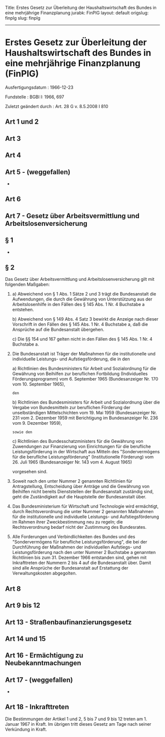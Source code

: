 Title: Erstes Gesetz zur Überleitung der Haushaltswirtschaft des Bundes in eine mehrjährige
  Finanzplanung
jurabk: FinPlG
layout: default
origslug: finplg
slug: finplg

---

# Erstes Gesetz zur Überleitung der Haushaltswirtschaft des Bundes in eine mehrjährige Finanzplanung (FinPlG)

Ausfertigungsdatum
:   1966-12-23

Fundstelle
:   BGBl I: 1966, 697

Zuletzt geändert durch
:   Art. 28 G v. 8.5.2008 I 810


## Art 1 und 2



## Art 3



## Art 4



## Art 5 - (weggefallen)

-


## Art 6



## Art 7 - Gesetz über Arbeitsvermittlung und Arbeitslosenversicherung



## § 1

-


## § 2

Das Gesetz über Arbeitsvermittlung und Arbeitslosenversicherung gilt
mit folgenden Maßgaben:

1.
    a)  Abweichend von § 1 Abs. 1 Sätze 2 und 3 trägt die Bundesanstalt die
        Aufwendungen, die durch die Gewährung von Unterstützung aus der
        Arbeitslosenhilfe in den Fällen des § 145 Abs. 1 Nr. 4 Buchstabe a
        entstehen.


    b)  Abweichend von § 149 Abs. 4 Satz 3 bewirkt die Anzeige nach dieser
        Vorschrift in den Fällen des § 145 Abs. 1 Nr. 4 Buchstabe a, daß die
        Ansprüche auf die Bundesanstalt übergehen.


    c)  Die §§ 154 und 167 gelten nicht in den Fällen des § 145 Abs. 1 Nr. 4
        Buchstabe a.





2.  Die Bundesanstalt ist Träger der Maßnahmen für die institutionelle und
    individuelle Leistungs- und Aufstiegsförderung, die in den

    a)  Richtlinien des Bundesministers für Arbeit und Sozialordnung für die
        Gewährung von Beihilfen zur beruflichen Fortbildung (Individuelles
        Förderungsprogramm) vom 6. September 1965 (Bundesanzeiger Nr. 170 vom
        10\. September 1965),

        den


    b)  Richtlinien des Bundesministers für Arbeit und Sozialordnung über die
        Vergabe von Bundesmitteln zur beruflichen Förderung der
        unselbständigen Mittelschichten vom 19. Mai 1959 (Bundesanzeiger Nr.
        231 vom 2. Dezember 1959 mit Berichtigung im Bundesanzeiger Nr. 236
        vom 9. Dezember 1959),

        sowie den


    c)  Richtlinien des Bundesschatzministers für die Gewährung von
        Zuwendungen zur Finanzierung von Einrichtungen für die berufliche
        Leistungsförderung in der Wirtschaft aus Mitteln des "Sondervermögens
        für die berufliche Leistungsförderung" (Institutionelle Förderung) vom
        26\. Juli 1965 (Bundesanzeiger Nr. 143 vom 4. August 1965)




    vorgesehen sind.


3.  Soweit nach den unter Nummer 2 genannten Richtlinien für
    Antragstellung, Entscheidung über Anträge und die Gewährung von
    Beihilfen nicht bereits Dienststellen der Bundesanstalt zuständig
    sind, geht die Zuständigkeit auf die Hauptstelle der Bundesanstalt
    über.


4.  Das Bundesministerium für Wirtschaft und Technologie wird ermächtigt,
    durch Rechtsverordnung die unter Nummer 2 genannten Maßnahmen für die
    institutionelle und individuelle Leistungs- und Aufstiegsförderung im
    Rahmen ihrer Zweckbestimmung neu zu regeln; die Rechtsverordnung
    bedarf nicht der Zustimmung des Bundesrates.


5.  Alle Forderungen und Verbindlichkeiten des Bundes und des
    "Sondervermögens für berufliche Leistungsförderung", die bei der
    Durchführung der Maßnahmen der individuellen Aufstiegs- und
    Leistungsförderung nach den unter Nummer 2 Buchstabe a genannten
    Richtlinien bis zum 31. Dezember 1966 entstanden sind, gehen mit
    Inkrafttreten der Nummern 2 bis 4 auf die Bundesanstalt über. Damit
    sind alle Ansprüche der Bundesanstalt auf Erstattung der
    Verwaltungskosten abgegolten.





## Art 8



## Art 9 bis 12



## Art 13 - Straßenbaufinanzierungsgesetz



## Art 14 und 15



## Art 16 - Ermächtigung zu Neubekanntmachungen



## Art 17 - (weggefallen)

-


## Art 18 - Inkrafttreten

Die Bestimmungen der Artikel 1 und 2, 5 bis 7 und 9 bis 12 treten am
1\. Januar 1967 in Kraft. Im übrigen tritt dieses Gesetz am Tage nach
seiner Verkündung in Kraft.

